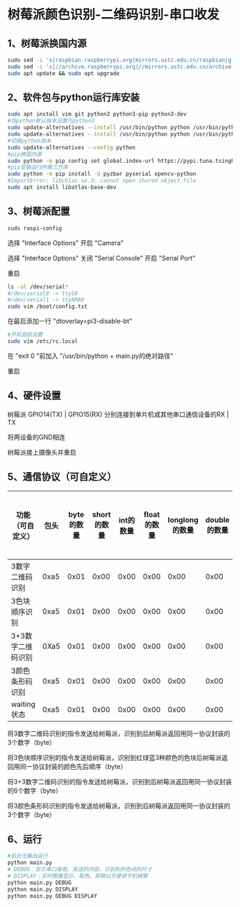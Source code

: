 # 树莓派颜色识别-二维码识别-串口收发

## 1、树莓派换国内源

```bash
sudo sed -i 's|raspbian.raspberrypi.org|mirrors.ustc.edu.cn/raspbian|g' /etc/apt/sources.list
sudo sed -i 's|//archive.raspberrypi.org|//mirrors.ustc.edu.cn/archive.raspberrypi.org|g' /etc/apt/sources.list.d/raspi.list
sudo apt update && sudo apt upgrade
```

## 2、软件包与python运行库安装

```bash
sudo apt install vim git python3 python3-pip python3-dev
#将python默认版本设置为python3
sudo update-alternatives --install /usr/bin/python python /usr/bin/python2 1
sudo update-alternatives --install /usr/bin/python python /usr/bin/python3 2
#切换python版本
sudo update-alternatives --config python
#pip换国内源
sudo python -m pip config set global.index-url https://pypi.tuna.tsinghua.edu.cn/simple
#pip安装运行所需三方库
sudo python -m pip install -U pyzbar pyserial opencv-python
#ImportError: libcblas.so.3: cannot open shared object file
sudo apt install libatlas-base-dev
```

## 3、树莓派配置

```bash
sudo raspi-config
```

选择 "Interface Options" 开启 "Camera"

选择 "Interface Options" 关闭 "Serial Console" 开启 "Serial Port"

重启

```bash
ls -al /dev/serial*
#/dev/serial0 -> ttyS0
#/dev/serial1 -> ttyAMA0
sudo vim /boot/config.txt
```

在最后添加一行 "dtoverlay=pi3-disable-bt"

```bash
#开机自启设置
sudo vim /etc/rc.local
```

在 "exit 0 "前加入 "/usr/bin/python + main.py的绝对路径"

重启

## 4、硬件设置

树莓派 GPIO14(TX) | GPIO15(RX) 分别连接到单片机或其他串口通信设备的RX | TX

将两设备的GND相连

树莓派接上摄像头并重启

## 5、通信协议（可自定义）

| 功能（可自定义）  | 包头 | byte的数量 | short的数量 | int的数量 | float的数量 | longlong的数量 | double的数量 | 数据部分（按类型排序） | 检验和 | 包尾 |
| ----------------- | ---- | ---------- | ----------- | --------- | ----------- | -------------- | ------------ | ---------------------- | ------ | ---- |
| 3数字二维码识别   | 0xa5 | 0x01       | 0x00        | 0x00      | 0x00        | 0x00           | 0x00         | 0x01                   | 0x02   | 0x5a |
| 3色块顺序识别     | 0xa5 | 0x01       | 0x00        | 0x00      | 0x00        | 0x00           | 0x00         | 0x02                   | 0x03   | 0x5a |
| 3+3数字二维码识别 | 0Xa5 | 0x01       | 0x00        | 0x00      | 0x00        | 0x00           | 0x00         | 0x03                   | 0x04   | 0x5a |
| 3颜色条形码识别   | 0xa5 | 0x01       | 0x00        | 0x00      | 0x00        | 0x00           | 0x00         | 0x04                   | 0x05   | 0x5a |
| waiting状态       | 0xa5 | 0x01       | 0x00        | 0x00      | 0x00        | 0x00           | 0x00         | 0x00                   | 0x01   | 0x5a |

将3数字二维码识别的指令发送给树莓派，识别到后树莓派返回用同一协议封装的3个数字（byte）

将3色块顺序识别的指令发送给树莓派，识别到红绿蓝3种颜色的色块后树莓派返回用同一协议封装的颜色先后顺序（byte）

将3+3数字二维码识别的指令发送给树莓派，识别到后树莓派返回用同一协议封装的6个数字（byte）

将3颜色条形码识别的指令发送给树莓派，识别到后树莓派返回用同一协议封装的3个数字（byte）

## 6、运行

```bash
#后台无输出运行
python main.py
# DEBUG：显示串口接收、发送的内容，识别到的色块的尺寸
# DISPLAY：实时图像显示、取色、观察以方便调节机械臂
python main.py DEBUG
python main.py DISPLAY
python main.py DEBUG DISPLAY
```


